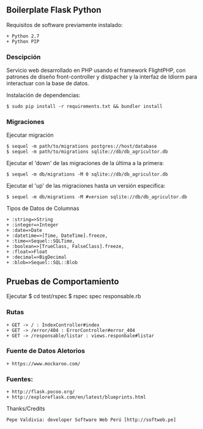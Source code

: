 ## Boilerplate Flask Python

Requisitos de software previamente instalado:

	+ Python 2.7
	+ Python PIP

### Descipción

Servicio web desarrollado en PHP usando el framework FlightPHP, con patrones de diseño front-controller y distpacher y la interfaz de Idiorm para interactuar con la base de datos.

Instalación de dependencias:

	$ sudo pip install -r requirements.txt && bundler install 

### Migraciones

Ejecutar migración

	$ sequel -m path/to/migrations postgres://host/database
	$ sequel -m path/to/migrations sqlite://db/db_agricultor.db

Ejecutar el 'down' de las migraciones de la última a la primera:

	$ sequel -m db/migrations -M 0 sqlite://db/db_agricultor.db

Ejecutar el 'up' de las migraciones hasta un versión especifica:

	$ sequel -m db/migrations -M #version sqlite://db/db_agricultor.db

Tipos de Datos de Columnas

	+ :string=>String
	+ :integer=>Integer
	+ :date=>Date
	+ :datetime=>[Time, DateTime].freeze, 
	+ :time=>Sequel::SQLTime, 
	+ :boolean=>[TrueClass, FalseClass].freeze, 
	+ :float=>Float
	+ :decimal=>BigDecimal
	+ :blob=>Sequel::SQL::Blob

## Pruebas de Comportamiento

Ejecutar
  $ cd test/rspec
  $ rspec spec responsable.rb

### Rutas

	+ GET -> / : IndexController#index
	+ GET -> /error/404 : ErrorController#error_404
	+ GET -> /responsable/listar : views.responbale#listar

### Fuente de Datos Aletorios

	+ https://www.mockaroo.com/

### Fuentes:

	+ http://flask.pocoo.org/
	+ http://exploreflask.com/en/latest/blueprints.html

Thanks/Credits

    Pepe Valdivia: developer Software Web Perú [http://softweb.pe]